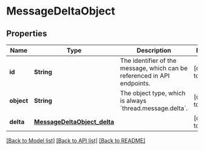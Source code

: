 # MessageDeltaObject
## Properties

| Name | Type | Description | Notes |
|------------ | ------------- | ------------- | -------------|
| **id** | **String** | The identifier of the message, which can be referenced in API endpoints. | [default to null] |
| **object** | **String** | The object type, which is always &#x60;thread.message.delta&#x60;. | [default to null] |
| **delta** | [**MessageDeltaObject_delta**](MessageDeltaObject_delta.md) |  | [default to null] |

[[Back to Model list]](../README.md#documentation-for-models) [[Back to API list]](../README.md#documentation-for-api-endpoints) [[Back to README]](../README.md)


